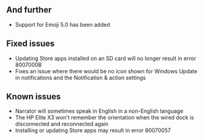 ## And further
- Support for Emoji 5.0 has been added

## Fixed issues
- Updating Store apps installed on an SD card will no longer result in error 8007000B
- Fixes an issue where there would be no icon shown for Windows Update in notifications and the Notification & action settings

## Known issues
- Narrator will sometimes speak in English in a non-English language
- The HP Elite X3 won't remember the orientation when the wired dock is disconnected and reconnected again
- Installing or updating Store apps may result in error 80070057
